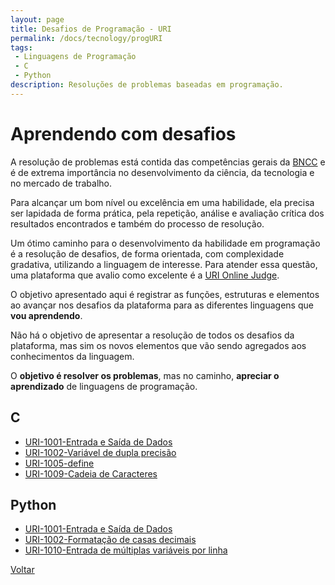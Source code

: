 ```yaml
---
layout: page
title: Desafios de Programação - URI
permalink: /docs/tecnology/progURI
tags:
 - Linguagens de Programação
 - C
 - Python
description: Resoluções de problemas baseadas em programação.
---
```


# Aprendendo com desafios

A resolução de problemas está contida das competências gerais da [BNCC]({{site.baseurl}}/docs/#2-pensamento-científico-criativo-e-crítico) e é de extrema importância no desenvolvimento da ciência, da tecnologia e no mercado de trabalho.

Para alcançar um bom nível ou excelência em uma habilidade, ela precisa ser lapidada de forma prática, pela repetição, análise e avaliação crítica dos resultados encontrados e também do processo de resolução.

Um ótimo caminho para o desenvolvimento da habilidade em programação é a resolução de desafios, de forma orientada, com complexidade gradativa, utilizando a linguagem de interesse. Para atender essa questão, uma plataforma que avalio como excelente é a [URI Online Judge](https://www.urionlinejudge.com.br/judge/pt/login/).

O objetivo apresentado aqui é registrar as funções, estruturas e elementos ao avançar nos desafios da plataforma para as diferentes linguagens que **vou aprendendo**.

Não há o objetivo de apresentar a resolução de todos os desafios da plataforma, mas sim os novos elementos que vão sendo agregados aos conhecimentos da linguagem.

O **objetivo é resolver os problemas**, mas no caminho, **apreciar o aprendizado** de linguagens de programação.

## C
* [URI-1001-Entrada e Saída de Dados]({{site.baseurl}}/2020/uri1001c_entradaSaidaDados)
* [URI-1002-Variável de dupla precisão]({{site.baseurl}}/2020/uri1002c_areaDoCirculo)
* [URI-1005-define]({{site.baseurl}}/2020/uri1005c_media1)
* [URI-1009-Cadeia de Caracteres]({{site.baseurl}}/2020/uri1009c_salarioComBonus)


## Python
* [URI-1001-Entrada e Saída de Dados]({{site.baseurl}}/2020/uri1001py_entradaSaidaDados)
* [URI-1002-Formatação de casas decimais]({{site.baseurl}}/2020/uri1002py_areaDoCirculo)
* [URI-1010-Entrada de múltiplas variáveis por linha]({{site.baseurl}}/2020/uri1010py_calculoSimples)


[Voltar]({{site.baseurl}}/docs/tecnologia)